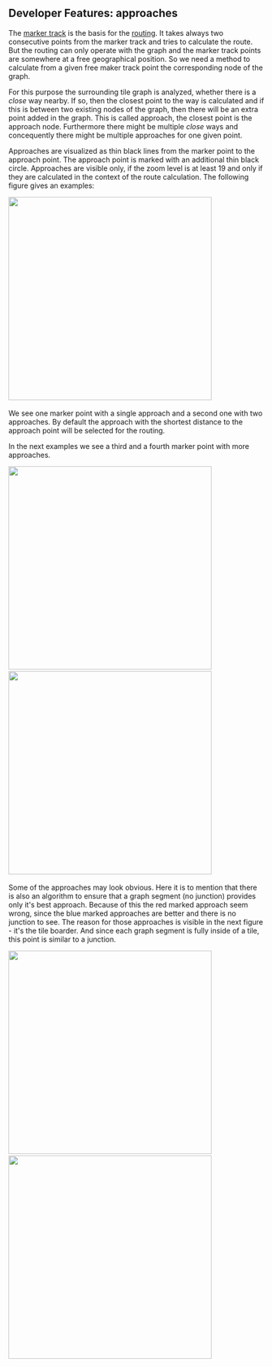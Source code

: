 ## Developer Features: approaches

The [marker track](../../MainTrackFeatures/MarkerTrack/markertrack.md) is the basis for the 
[routing](../../MainTrackFeatures/Routing/routing.md). It takes always two
consecutive points from the marker track and tries to calculate the route. 
But the routing can only operate with the graph and the marker track points are somewhere at a 
free geographical position. So we need a method to calculate from a given free maker track point
the corresponding node of the graph.

For this purpose the surrounding tile graph is analyzed, whether there is a *close* way nearby.
If so, then the closest point to the way is calculated and if this is between two existing nodes of the graph,
then there will be an extra point added in the graph. This is called approach, the closest point is the approach node.
Furthermore there might be multiple *close* ways and concequently there might be multiple approaches for one given point.

Approaches are visualized as thin black lines from the marker point to the approach point. The approach point is marked with an
additional thin black circle. Approaches are visible only, if the zoom level is at least 19 and only if they are calculated 
in the context of the route calculation. The following figure gives an examples:
 
<img src="./approach1.png" width="400" />&nbsp;

We see one marker point with a single approach and a second one with two approaches. By default the approach with the shortest distance
to the approach point will be selected for the routing. 

In the next examples we see a third and a fourth marker point with more approaches. 
 
<img src="./approach2.png" width="400" />&nbsp;
<img src="./approach3.png" width="400" />&nbsp;

Some of the approaches may look obvious. Here it is to mention that there is also an algorithm to 
ensure that a graph segment (no junction) provides only it's best approach. Because of this the 
red marked approach seem wrong, since the blue marked approaches
are better and there is no junction to see. The reason for those approaches is visible in the next figure - it's the tile boarder.
And since each graph segment is fully inside of a tile, this point is similar to  a junction. 

<img src="./approach3a.png" width="400" />&nbsp;
<img src="./approach4.png" width="400" />&nbsp;

